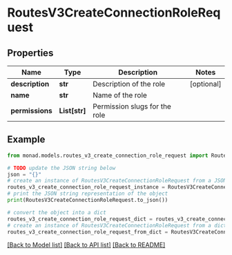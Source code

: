 # RoutesV3CreateConnectionRoleRequest


## Properties

Name | Type | Description | Notes
------------ | ------------- | ------------- | -------------
**description** | **str** | Description of the role | [optional] 
**name** | **str** | Name of the role | 
**permissions** | **List[str]** | Permission slugs for the role | 

## Example

```python
from monad.models.routes_v3_create_connection_role_request import RoutesV3CreateConnectionRoleRequest

# TODO update the JSON string below
json = "{}"
# create an instance of RoutesV3CreateConnectionRoleRequest from a JSON string
routes_v3_create_connection_role_request_instance = RoutesV3CreateConnectionRoleRequest.from_json(json)
# print the JSON string representation of the object
print(RoutesV3CreateConnectionRoleRequest.to_json())

# convert the object into a dict
routes_v3_create_connection_role_request_dict = routes_v3_create_connection_role_request_instance.to_dict()
# create an instance of RoutesV3CreateConnectionRoleRequest from a dict
routes_v3_create_connection_role_request_from_dict = RoutesV3CreateConnectionRoleRequest.from_dict(routes_v3_create_connection_role_request_dict)
```
[[Back to Model list]](../README.md#documentation-for-models) [[Back to API list]](../README.md#documentation-for-api-endpoints) [[Back to README]](../README.md)


